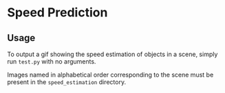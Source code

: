 # Speed Prediction

## Usage

To output a gif showing the speed estimation of objects in a scene, simply run `test.py` with no arguments.

Images named in alphabetical order corresponding to the scene must be present in the `speed_estimation` directory.
